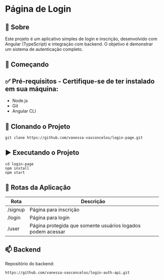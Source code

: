 # Página de Login

## 📌 Sobre

Este projeto é um aplicativo simples de login e inscrição, desenvolvido com Angular (TypeScript) e integração com backend. O objetivo é demonstrar um sistema de autenticação completo.

## 🚀 Começando

## ✅ Pré-requisitos - Certifique-se de ter instalado em sua máquina:

* Node.js
* Git
* Angular CLI

## 🔁 Clonando o Projeto

``` git clone https://github.com/vanessa-vasconcelos/login-page.git ```

## ▶️ Executando o Projeto

```
cd login-page
npm install
npm start
```

## 📍 Rotas da Aplicação

| Rota    | Descrição                                                   |
|---------|-------------------------------------------------------------|
| /signup | Página para inscrição                                       |
| /login  | Página para login                                           |
| /user   | Página protegida que somente usuários logados podem acessar |



## 📫 Backend
Repositório do backend:

``` https://github.com/vanessa-vasconcelos/login-auth-api.git ```

